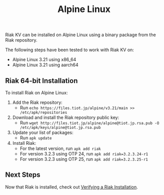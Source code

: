 ﻿---
title_supertext: "Installing on"
title: "Alpine Linux"
description: "installing Riak on Alpine Linux"
project: "riak_kv"
project_version: "3.2.3"
lastmod: 2024-12-09T00:00:00-00:00

sitemap:
  priority: 0.2
menu:
  riak_kv-3.2.3:
    name: "Alpine Linux"
    identifier: "installing_alpine_linux"
    weight: 301
    parent: "installing"
since: 3.0.9
version_history:
  in: "3.0.9+"
toc: true
aliases:
  - /riak/3.2.3/ops/building/installing/installing-on-alpine-linux
  - /riak/kv/3.2.3/ops/building/installing/installing-on-alpine-linux
  - /riak/3.2.3/installing/alpine-linux/
  - /riak/kv/3.2.3/installing/alpine-linux/
---

[security index]: {{<baseurl>}}riak/kv/3.2.3/using/security/
[install source erlang]: {{<baseurl>}}riak/kv/3.2.3/setup/installing/source/erlang
[install verify]: {{<baseurl>}}riak/kv/3.2.3/setup/installing/verify

Riak KV can be installed on Alpine Linux using a binary
package from the Riak repository.

The following steps have been tested to work with Riak KV on:

* Alpine Linux 3.21 using x86_64
* Alpine Linux 3.21 using aarch64

## Riak 64-bit Installation

To install Riak on Alpine Linux:

1. Add the Riak repository:
   * Run `echo https://files.tiot.jp/alpine/v3.21/main >> /etc/apk/repositories`
2. Download and install the Riak repository public key:
   * Run `wget http://files.tiot.jp/alpine/alpine@tiot.jp.rsa.pub -O /etc/apk/keys/alpine@tiot.jp.rsa.pub`
3. Update your list of packages:
   * Run `apk update`
4. Install Riak:
   * For the latest version, run `apk add riak`
   * For version 3.2.3 using OTP 24, run `apk add riak=3.2.3.24-r1`
   * For version 3.2.3 using OTP 25, run `apk add riak=3.2.3.25-r1`

## Next Steps

Now that Riak is installed, check out [Verifying a Riak Installation][install verify].
